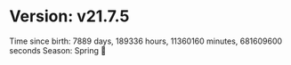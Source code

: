 # Version: v21.7.5
Time since birth: 7889 days, 189336 hours, 11360160 minutes, 681609600 seconds
Season: Spring 🌸
